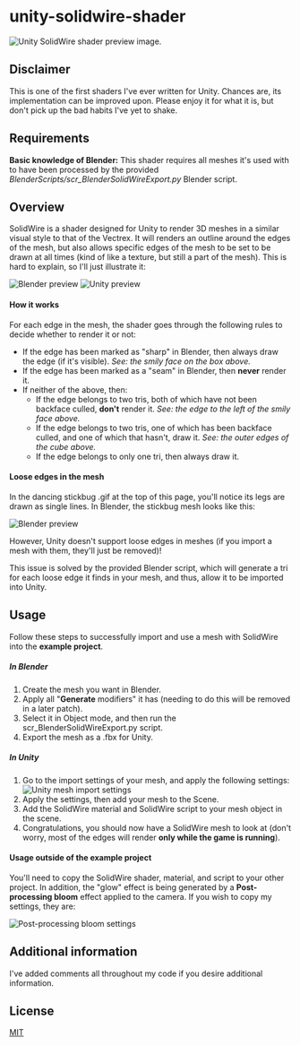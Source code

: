 # unity-solidwire-shader

![Unity SolidWire shader preview image.](/rm_intro.gif "Unity SolidWire shader preview image.")

## Disclaimer

This is one of the first shaders I've ever written for Unity. Chances are, its implementation can be improved upon. Please enjoy it for what it is, but don't pick up the bad habits I've yet to shake.

## Requirements

__Basic knowledge of Blender:__
This shader requires all meshes it's used with to have been processed by the provided *BlenderScripts/scr_BlenderSolidWireExport.py* Blender script.

## Overview

SolidWire is a shader designed for Unity to render 3D meshes in a similar visual style to that of the Vectrex. It will renders an outline around the edges of the mesh, but also allows specific edges of the mesh to be set to be drawn at all times (kind of like a texture, but still a part of the mesh). This is hard to explain, so I'll just illustrate it:

![Blender preview](/rm_blender.png "Blender preview.") ![Unity preview](/rm_unity.png "Unity preview.")

#### How it works

For each edge in the mesh, the shader goes through the following rules to decide whether to render it or not:

- If the edge has been marked as "sharp" in Blender, then always draw the edge (if it's visible). _See: the smily face on the box above._
- If the edge has been marked as a "seam" in Blender, then __never__ render it.
- If neither of the above, then:
    - If the edge belongs to two tris, both of which have not been backface culled, __don't__ render it. _See: the edge to the left of the smily face above._
    - If the edge belongs to two tris, one of which has been backface culled, and one of which that hasn't, draw it. _See: the outer edges of the cube above._
    - If the edge belongs to only one tri, then always draw it.

#### Loose edges in the mesh

In the dancing stickbug .gif at the top of this page, you'll notice its legs are drawn as single lines. In Blender, the stickbug mesh looks like this:

![Blender preview](/rm_stick.png "Blender preview.")

However, Unity doesn't support loose edges in meshes (if you import a mesh with them, they'll just be removed)!

This issue is solved by the provided Blender script, which will generate a tri for each loose edge it finds in your mesh, and thus, allow it to be imported into Unity.

## Usage

Follow these steps to successfully import and use a mesh with SolidWire into the __example project__.

##### In Blender
1. Create the mesh you want in Blender.
1. Apply all "__Generate__ modifiers" it has (needing to do this will be removed in a later patch).
1. Select it in Object mode, and then run the scr_BlenderSolidWireExport.py script.
1. Export the mesh as a .fbx for Unity. 

##### In Unity
1. Go to the import settings of your mesh, and apply the following settings:
![Unity mesh import settings](/rm_settings.png "Unity mesh import settings.")
1. Apply the settings, then add your mesh to the Scene.
1. Add the SolidWire material and SolidWire script to your mesh object in the scene.
1. Congratulations, you should now have a SolidWire mesh to look at (don't worry, most of the edges will render __only while the game is running__).

#### Usage outside of the example project
You'll need to copy the SolidWire shader, material, and script to your other project. In addition, the "glow" effect is being generated by a __Post-processing bloom__ effect applied to the camera. If you wish to copy my settings, they are:

![Post-processing bloom settings](/rm_bloom.png "Post-processing bloom settings.")

## Additional information

I've added comments all throughout my code if you desire additional information.

## License
[MIT](https://choosealicense.com/licenses/mit/)